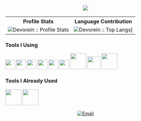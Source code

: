 <h1 align="center">
  <a href="https://git.io/typing-svg">
    <img src="https://readme-typing-svg.herokuapp.com/?lines=Hi+😁;I+am+RAKIN+SAD+AFTAB;&center=true&size=30">
  </a>
</h1>

<p align="center">
<table>
  <tr>
    <th>Profile Stats</th>
    <th>Language Contribution</th>
  </tr>
  <tr>
    <td><img alt="Devorein :: Profile Stats" src="https://github-readme-stats.vercel.app/api?username=aftabrakinsad&show_icons=true&theme=tokyonight" alt="aftabrakinsad"/></td>
    <td><img alt="Devorein :: Top Langs]" src="https://github-readme-stats.vercel.app/api/top-langs/?username=aftabrakinsad&langs_count=10&theme=tokyonight&layout=compact&hide=html"></td>
  </tr>
</table>
<!--<img src="https://activity-graph.herokuapp.com/graph?username=aftabrakinsad&theme=react-dark&bg_color=20232a&hide_border=true" width="100%"/>-->
</p>

<h3>Tools I Using</h3>
<p align="left">
<img src="https://cdn.jsdelivr.net/gh/devicons/devicon/icons/git/git-original.svg" width="30px" hight="30px"/>
<img src="https://cdn.jsdelivr.net/gh/devicons/devicon/icons/github/github-original.svg" width="30px" hight="30px"/>
<img src="https://cdn.jsdelivr.net/gh/devicons/devicon/icons/gitlab/gitlab-original.svg" width="30px" hight="30px"/>
<img src="https://cdn.jsdelivr.net/gh/devicons/devicon/icons/bitbucket/bitbucket-original.svg" width="30px" 
hight="30px"/>
<img src="https://cdn.jsdelivr.net/gh/devicons/devicon/icons/vscode/vscode-original.svg" width="30px" hight="30px"/>
<img src="https://cdn.jsdelivr.net/gh/devicons/devicon/icons/visualstudio/visualstudio-plain.svg" width="30px" hight="30px"/>
<img src="https://devicon-website.vercel.app/api/dot-net/original.svg" width="50px" hight="50px"/>
<img src="https://cdn.jsdelivr.net/gh/devicons/devicon/icons/arduino/arduino-original.svg" width="40px" hight="40px"/
>
<img src="https://devicon-website.vercel.app/api/docker/original.svg" width="50px" hight="50px"/>
<p>
<h3>Tools I Already Used</h3>
<p align="left">
<img src="https://devicon-website.vercel.app/api/oracle/original.svg" width="50px" hight="50px"/>
<img src="https://devicon-website.vercel.app/api/opengl/original.svg" width="50px" hight="50px"/>
</p>

<p align="middle">
<a href="mailto:rakinsadaftab@gmail.com"><img alt="Email" src="https://img.shields.io/badge/Gmail-rakinsadaftab@gmail.com-red?style=flat&logo=gmail&color=blue&theme=blue"></a>
</p>
